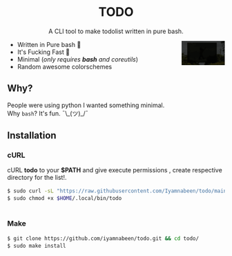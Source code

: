 <h1 align="center">TODO</h1>
<p align="center">A CLI tool to make todolist written in pure bash. </p
 
 ## <img src="https://github.com/Iyamnabeen/todo/blob/main/Assets/20220513_191509.gif" alt="Video Preview Gif" align="right" width="100px"/>

- Written in Pure bash  
- It's Fucking Fast 🚀
- Minimal (*only requires **bash** and coreutils*)
- Random awesome colorschemes 
## Why?

  
People were using python I wanted something minimal.\
Why `bash`? It's fun. ¯\\\_(ツ)_/¯
  
## Installation

### cURL
cURL **todo** to your **$PATH** and give execute permissions , create respective directory for the list!.

```sh
$ sudo curl -sL "https://raw.githubusercontent.com/Iyamnabeen/todo/main/todo" -o $HOME/.local/bin/todo
$ sudo chmod +x $HOME/.local/bin/todo
 
```

### Make
```sh
$ git clone https://github.com/iyamnabeen/todo.git && cd todo/
$ sudo make install
```
